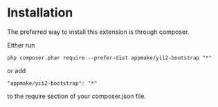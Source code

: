 # Installation

The preferred way to install this extension is through composer.

Either run

```
php composer.phar require --prefer-dist appmake/yii2-bootstrap "*"
```

or add

```
"appmake/yii2-bootstrap": "*"
```

to the require section of your composer.json file.
